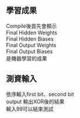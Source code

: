 學習成果
------
Compile後首先會顯示<br>
Final Hidden Weights<br>
Final Hidden Biases<br>
Final Output Weights<br>
Final Output Biases<br>
是機器學習的成果<br>

測資輸入
------
依序輸入first bit、second bit<br>
output 輸出XOR後的結果<br>
輸入99可以結束測試
